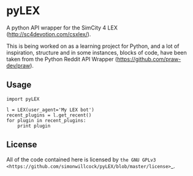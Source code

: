 pyLEX
=====

A python API wrapper for the SimCity 4 LEX (http://sc4devotion.com/csxlex/).

This is being worked on as a learning project for Python, and a lot of
inspiration, structure and in some instances, blocks of code, have been 
taken from the Python Reddit API Wrapper (https://github.com/praw-dev/praw).

Usage
-------
```
import pyLEX

l = LEX(user_agent='My LEX bot')
recent_plugins = l.get_recent()
for plugin in recent_plugins:
    print plugin
```


License
-------

All of the code contained here is licensed by
`the GNU GPLv3 <https://github.com/simonwillcock/pyLEX/blob/master/license>`_.

